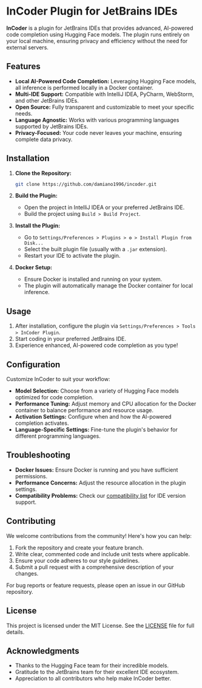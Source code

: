 # InCoder Plugin for JetBrains IDEs

<!-- Plugin description -->
**InCoder** is a plugin for JetBrains IDEs that provides advanced, AI-powered code completion using Hugging Face models. The plugin runs entirely on your local machine, ensuring privacy and efficiency without the need for external servers.
<!-- Plugin description end -->

## Features

- **Local AI-Powered Code Completion:** Leveraging Hugging Face models, all inference is performed locally in a Docker container.
- **Multi-IDE Support:** Compatible with IntelliJ IDEA, PyCharm, WebStorm, and other JetBrains IDEs.
- **Open Source:** Fully transparent and customizable to meet your specific needs.
- **Language Agnostic:** Works with various programming languages supported by JetBrains IDEs.
- **Privacy-Focused:** Your code never leaves your machine, ensuring complete data privacy.

## Installation

1. **Clone the Repository:**
   ```bash
   git clone https://github.com/damiano1996/incoder.git
   ```

2. **Build the Plugin:**
    - Open the project in IntelliJ IDEA or your preferred JetBrains IDE.
    - Build the project using `Build > Build Project`.

3. **Install the Plugin:**
    - Go to `Settings/Preferences > Plugins > ⚙️ > Install Plugin from Disk...`
    - Select the built plugin file (usually with a `.jar` extension).
    - Restart your IDE to activate the plugin.

4. **Docker Setup:**
    - Ensure Docker is installed and running on your system.
    - The plugin will automatically manage the Docker container for local inference.

## Usage

1. After installation, configure the plugin via `Settings/Preferences > Tools > InCoder Plugin`.
2. Start coding in your preferred JetBrains IDE.
3. Experience enhanced, AI-powered code completion as you type!

## Configuration

Customize InCoder to suit your workflow:

- **Model Selection:** Choose from a variety of Hugging Face models optimized for code completion.
- **Performance Tuning:** Adjust memory and CPU allocation for the Docker container to balance performance and resource usage.
- **Activation Settings:** Configure when and how the AI-powered completion activates.
- **Language-Specific Settings:** Fine-tune the plugin's behavior for different programming languages.

## Troubleshooting

- **Docker Issues:** Ensure Docker is running and you have sufficient permissions.
- **Performance Concerns:** Adjust the resource allocation in the plugin settings.
- **Compatibility Problems:** Check our [compatibility list](./COMPATIBILITY.md) for IDE version support.

## Contributing

We welcome contributions from the community! Here's how you can help:

1. Fork the repository and create your feature branch.
2. Write clear, commented code and include unit tests where applicable.
3. Ensure your code adheres to our style guidelines.
4. Submit a pull request with a comprehensive description of your changes.

For bug reports or feature requests, please open an issue in our GitHub repository.

## License

This project is licensed under the MIT License. See the [LICENSE](./LICENSE) file for full details.

## Acknowledgments

- Thanks to the Hugging Face team for their incredible models.
- Gratitude to the JetBrains team for their excellent IDE ecosystem.
- Appreciation to all contributors who help make InCoder better.